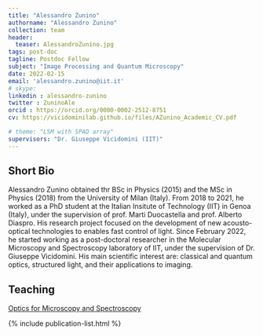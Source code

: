```yaml
---
title: "Alessandro Zunino"
authorname: "Alessandro Zunino"
collection: team
header:
  teaser: AlessandroZunino.jpg
tags: post-doc
tagline: Postdoc Fellow
subject: "Image Processing and Quantum Microscopy"
date: 2022-02-15
email: 'alessandro.zunino@iit.it'
# skype: 
linkedin : alessandro-zunino
twitter : ZuninoAle
orcid : https://orcid.org/0000-0002-2512-8751
cv: https://vicidominilab.github.io/files/AZunino_Academic_CV.pdf

# theme: "LSM with SPAD array"
supervisors: "Dr. Giuseppe Vicidomini (IIT)"
---
```


<h2>Short Bio</h2>
<p align= "justify">

Alessandro Zunino obtained thr BSc in Physics (2015) and the MSc in Physics (2018) from the University of Milan (Italy). From 2018 to 2021, he worked as a PhD student at the Italian Insitute of Technology (IIT) in Genoa (Italy), under the supervision of prof. Marti Duocastella and prof. Alberto Diaspro. His research project focused on the development of new acousto-optical technologies to enables fast control of light. Since February 2022, he started working as a post-doctoral researcher in the Molecular Microscopy and Spectroscopy laboratory of IIT, under the supervision of Dr. Giuseppe Vicidomini. His main scientific interest are: classical and quantum optics, structured light, and their applications to imaging.
 
  
<h2>Teaching</h2>

[Optics for Microscopy and Spectroscopy](https://vicidominilab.github.io/teaching/teaching-1/)
  
<!---{% include author-research-themes.html %}--->
<!---{% include team-member-collaborators.html %}--->
{% include publication-list.html %}
